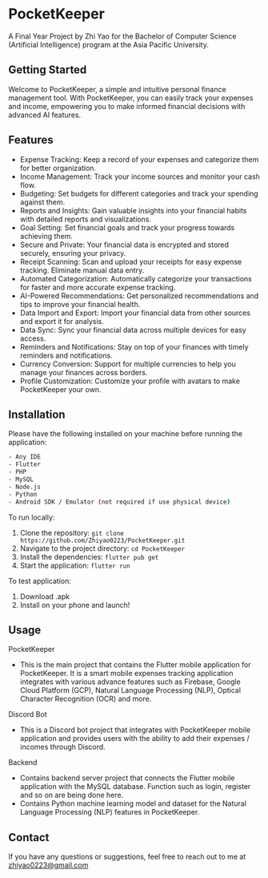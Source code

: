 # PocketKeeper
A Final Year Project by Zhi Yao for the Bachelor of Computer Science (Artificial Intelligence) program at the Asia Pacific University.

## Getting Started

Welcome to PocketKeeper, a simple and intuitive personal finance management tool. With PocketKeeper, you can easily track your expenses and income, empowering you to make informed financial decisions with advanced AI features.

## Features

- Expense Tracking: Keep a record of your expenses and categorize them for better organization.
- Income Management: Track your income sources and monitor your cash flow.
- Budgeting: Set budgets for different categories and track your spending against them.
- Reports and Insights: Gain valuable insights into your financial habits with detailed reports and visualizations.
- Goal Setting: Set financial goals and track your progress towards achieving them.
- Secure and Private: Your financial data is encrypted and stored securely, ensuring your privacy.
- Receipt Scanning: Scan and upload your receipts for easy expense tracking. Eliminate manual data entry.
- Automated Categorization: Automatically categorize your transactions for faster and more accurate expense tracking.
- AI-Powered Recommendations: Get personalized recommendations and tips to improve your financial health.
- Data Import and Export: Import your financial data from other sources and export it for analysis.
- Data Sync: Sync your financial data across multiple devices for easy access.
- Reminders and Notifications: Stay on top of your finances with timely reminders and notifications.
- Currency Conversion: Support for multiple currencies to help you manage your finances across borders.
- Profile Customization: Customize your profile with avatars to make PocketKeeper your own.

## Installation

Please have the following installed on your machine before running the application:
```bash
- Any IDE
- Flutter
- PHP
- MySQL
- Node.js
- Python
- Android SDK / Emulator (not required if use physical device)
```

To run locally:
1. Clone the repository: `git clone https://github.com/Zhiyao0223/PocketKeeper.git`
2. Navigate to the project directory: `cd PocketKeeper`
3. Install the dependencies: `flutter pub get`
4. Start the application: `flutter run`

To test application:
1. Download .apk
2. Install on your phone and launch!

## Usage

PocketKeeper
- This is the main project that contains the Flutter mobile application for PocketKeeper. It is a smart mobile expenses tracking application integrates with various advance features such as Firebase, Google Cloud Platform (GCP), Natural Language Processing (NLP), Optical Character Recognition (OCR) and more.

Discord Bot
- This is a Discord bot project that integrates with PocketKeeper mobile application and provides users with the ability to add their expenses / incomes through Discord.

Backend
- Contains backend server project that connects the Flutter mobile application with the MySQL database. Function such as login, register and so on are being done here.
- Contains Python machine learning model and dataset for the Natural Language Processing (NLP) features in PocketKeeper.

## Contact

If you have any questions or suggestions, feel free to reach out to me at zhiyao0223@gmail.com
